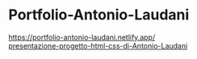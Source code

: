 # Portfolio-Antonio-Laudani
https://portfolio-antonio-laudani.netlify.app/ </br>
[presentazione-progetto-html-css-di-Antonio-Laudani](<Presentazione progetto HTML e CSS per il master in full stack development di Antonio Laudani.pdf?raw=true>)